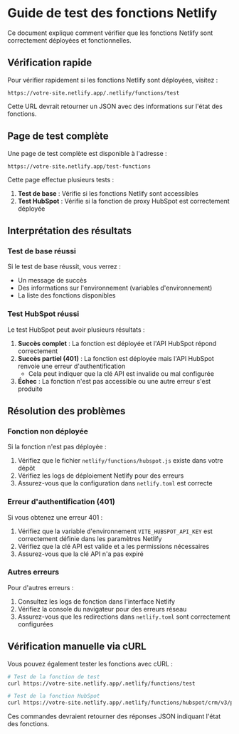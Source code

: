 # Guide de test des fonctions Netlify

Ce document explique comment vérifier que les fonctions Netlify sont correctement déployées et fonctionnelles.

## Vérification rapide

Pour vérifier rapidement si les fonctions Netlify sont déployées, visitez :

```
https://votre-site.netlify.app/.netlify/functions/test
```

Cette URL devrait retourner un JSON avec des informations sur l'état des fonctions.

## Page de test complète

Une page de test complète est disponible à l'adresse :

```
https://votre-site.netlify.app/test-functions
```

Cette page effectue plusieurs tests :

1. **Test de base** : Vérifie si les fonctions Netlify sont accessibles
2. **Test HubSpot** : Vérifie si la fonction de proxy HubSpot est correctement déployée

## Interprétation des résultats

### Test de base réussi

Si le test de base réussit, vous verrez :
- Un message de succès
- Des informations sur l'environnement (variables d'environnement)
- La liste des fonctions disponibles

### Test HubSpot réussi

Le test HubSpot peut avoir plusieurs résultats :

1. **Succès complet** : La fonction est déployée et l'API HubSpot répond correctement
2. **Succès partiel (401)** : La fonction est déployée mais l'API HubSpot renvoie une erreur d'authentification
   - Cela peut indiquer que la clé API est invalide ou mal configurée
3. **Échec** : La fonction n'est pas accessible ou une autre erreur s'est produite

## Résolution des problèmes

### Fonction non déployée

Si la fonction n'est pas déployée :

1. Vérifiez que le fichier `netlify/functions/hubspot.js` existe dans votre dépôt
2. Vérifiez les logs de déploiement Netlify pour des erreurs
3. Assurez-vous que la configuration dans `netlify.toml` est correcte

### Erreur d'authentification (401)

Si vous obtenez une erreur 401 :

1. Vérifiez que la variable d'environnement `VITE_HUBSPOT_API_KEY` est correctement définie dans les paramètres Netlify
2. Vérifiez que la clé API est valide et a les permissions nécessaires
3. Assurez-vous que la clé API n'a pas expiré

### Autres erreurs

Pour d'autres erreurs :

1. Consultez les logs de fonction dans l'interface Netlify
2. Vérifiez la console du navigateur pour des erreurs réseau
3. Assurez-vous que les redirections dans `netlify.toml` sont correctement configurées

## Vérification manuelle via cURL

Vous pouvez également tester les fonctions avec cURL :

```bash
# Test de la fonction de test
curl https://votre-site.netlify.app/.netlify/functions/test

# Test de la fonction HubSpot
curl https://votre-site.netlify.app/.netlify/functions/hubspot/crm/v3/properties/contacts
```

Ces commandes devraient retourner des réponses JSON indiquant l'état des fonctions.
